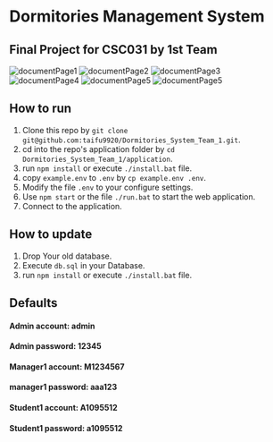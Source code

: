 # Dormitories Management System
## Final Project for CSC031 by 1st Team
![documentPage1](https://github.com/taifu9920/Dormitories_System_Team_1/blob/main/document/%E8%B3%87%E6%96%99%E5%BA%AB%E7%B3%BB%E7%B5%B1%E6%9C%9F%E6%9C%AB%E5%B0%88%E9%A1%8C%E5%A0%B1%E5%91%8A%20ver3-1.png?raw=true)
![documentPage2](https://github.com/taifu9920/Dormitories_System_Team_1/blob/main/document/%E8%B3%87%E6%96%99%E5%BA%AB%E7%B3%BB%E7%B5%B1%E6%9C%9F%E6%9C%AB%E5%B0%88%E9%A1%8C%E5%A0%B1%E5%91%8A%20ver3-2.png?raw=true)
![documentPage3](https://github.com/taifu9920/Dormitories_System_Team_1/blob/main/document/%E8%B3%87%E6%96%99%E5%BA%AB%E7%B3%BB%E7%B5%B1%E6%9C%9F%E6%9C%AB%E5%B0%88%E9%A1%8C%E5%A0%B1%E5%91%8A%20ver3-3.png?raw=true)
![documentPage4](https://github.com/taifu9920/Dormitories_System_Team_1/blob/main/document/%E8%B3%87%E6%96%99%E5%BA%AB%E7%B3%BB%E7%B5%B1%E6%9C%9F%E6%9C%AB%E5%B0%88%E9%A1%8C%E5%A0%B1%E5%91%8A%20ver3-4.png?raw=true)
![documentPage5](https://github.com/taifu9920/Dormitories_System_Team_1/blob/main/document/%E8%B3%87%E6%96%99%E5%BA%AB%E7%B3%BB%E7%B5%B1%E6%9C%9F%E6%9C%AB%E5%B0%88%E9%A1%8C%E5%A0%B1%E5%91%8A%20ver3-5.png?raw=true)
![documentPage5](https://github.com/taifu9920/Dormitories_System_Team_1/blob/main/document/%E8%B3%87%E6%96%99%E5%BA%AB%E7%B3%BB%E7%B5%B1%E6%9C%9F%E6%9C%AB%E5%B0%88%E9%A1%8C%E5%A0%B1%E5%91%8A%20ver3-6.png?raw=true)
## How to run
1. Clone this repo by `git clone git@github.com:taifu9920/Dormitories_System_Team_1.git`.
2. cd into the repo's application folder by `cd Dormitories_System_Team_1/application`.
3. run `npm install` or execute `./install.bat` file.
4. copy `example.env` to `.env` by `cp example.env .env`.
5. Modify the file `.env` to your configure settings.
6. Use `npm start` or the file `./run.bat` to start the web application.
7. Connect to the application.
## How to update
1. Drop Your old database.
2. Execute `db.sql` in your Database.
3. run `npm install` or execute `./install.bat` file.
## Defaults
#### Admin account: admin
#### Admin password: 12345
#### Manager1 account: M1234567
#### manager1 password: aaa123
#### Student1 account: A1095512
#### Student1 password: a1095512
